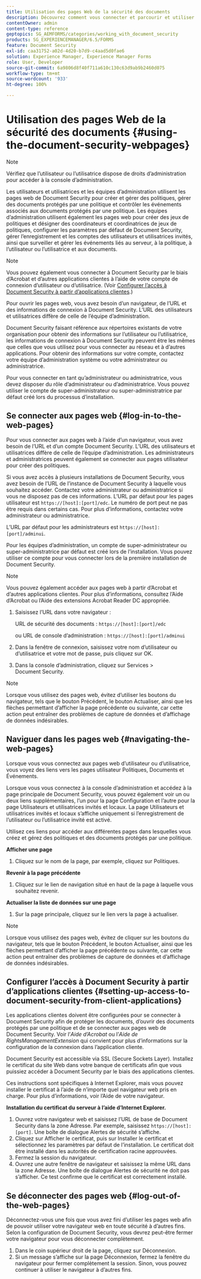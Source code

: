 ```yaml
---
title: Utilisation des pages Web de la sécurité des documents
description: Découvrez comment vous connecter et parcourir et utiliser les pages web de Document Security.
contentOwner: admin
content-type: reference
geptopics: SG_AEMFORMS/categories/working_with_document_security
products: SG_EXPERIENCEMANAGER/6.5/FORMS
feature: Document Security
exl-id: caa31752-a02d-4d20-b7d9-c4aad5d0fae6
solution: Experience Manager, Experience Manager Forms
role: User, Developer
source-git-commit: 6a9806d8f40f711a610c130c63d9ab9b2460d075
workflow-type: tm+mt
source-wordcount: '933'
ht-degree: 100%

---
```


# Utilisation des pages Web de la sécurité des documents {#using-the-document-security-webpages}

>[!NOTE]
> 
> Vérifiez que l’utilisateur ou l’utilisatrice dispose de droits d’administration pour accéder à la console d’administration.

Les utilisateurs et utilisatrices et les équipes d’administration utilisent les pages web de Document Security pour créer et gérer des politiques, gérer des documents protégés par une politique et contrôler les événements associés aux documents protégés par une politique. Les équipes d’administration utilisent également les pages web pour créer des jeux de politiques et désigner des coordinateurs et coordinatrices de jeux de politiques, configurer les paramètres par défaut de Document Security, gérer l’enregistrement et les comptes des utilisateurs et utilisatrices invités, ainsi que surveiller et gérer les événements liés au serveur, à la politique, à l’utilisateur ou l’utilisatrice et aux documents.

>[!NOTE]
>
>Vous pouvez également vous connecter à Document Security par le biais d’Acrobat et d’autres applications clientes à l’aide de votre compte de connexion d’utilisateur ou d’utilisatrice. (Voir [Configurer l’accès à Document Security à partir d’applications clientes](using-document-security-web-pages.md#setting-up-access-to-document-security-from-client-applications).)

Pour ouvrir les pages web, vous avez besoin d’un navigateur, de l’URL et des informations de connexion à Document Security. L’URL des utilisateurs et utilisatrices diffère de celle de l’équipe d’administration.

Document Security faisant référence aux répertoires existants de votre organisation pour obtenir des informations sur l’utilisateur ou l’utilisatrice, les informations de connexion à Document Security peuvent être les mêmes que celles que vous utilisez pour vous connecter au réseau et à d’autres applications. Pour obtenir des informations sur votre compte, contactez votre équipe d’administration système ou votre administrateur ou administratrice.

Pour vous connecter en tant qu’administrateur ou administratrice, vous devez disposer du rôle d’administrateur ou d’administratrice. Vous pouvez utiliser le compte de super-administrateur ou super-administratrice par défaut créé lors du processus d’installation.

## Se connecter aux pages web {#log-in-to-the-web-pages}

Pour vous connecter aux pages web à l’aide d’un navigateur, vous avez besoin de l’URL et d’un compte Document Security. L’URL des utilisateurs et utilisatrices diffère de celle de l’équipe d’administration. Les administrateurs et administratrices peuvent également se connecter aux pages utilisateur pour créer des politiques.

Si vous avez accès à plusieurs installations de Document Security, vous avez besoin de l’URL de l’instance de Document Security à laquelle vous souhaitez accéder. Contactez votre administrateur ou administratrice si vous ne disposez pas de ces informations. L’URL par défaut pour les pages utilisateur est `https://[host]:[port]/edc`. Le numéro de port peut ne pas être requis dans certains cas. Pour plus d’informations, contactez votre administrateur ou administratrice.

L’URL par défaut pour les administrateurs est `https://[host]:[port]/adminui`.

Pour les équipes d’administration, un compte de super-administrateur ou super-administratrice par défaut est créé lors de l’installation. Vous pouvez utiliser ce compte pour vous connecter lors de la première installation de Document Security.

>[!NOTE]
>
>Vous pouvez également accéder aux pages web à partir d’Acrobat et d’autres applications clientes. Pour plus dʼinformations, consultez l’Aide d’Acrobat ou l’Aide des extensions Acrobat Reader DC appropriée.

1. Saisissez l’URL dans votre navigateur :

   URL de sécurité des documents : `https://[host]:[port]/edc`

   ou URL de console d’administration : `https://[host]:[port]/adminui`

1. Dans la fenêtre de connexion, saisissez votre nom d’utilisateur ou d’utilisatrice et votre mot de passe, puis cliquez sur OK.
1. Dans la console d’administration, cliquez sur Services > Document Security.

>[!NOTE]
>
>Lorsque vous utilisez des pages web, évitez d’utiliser les boutons du navigateur, tels que le bouton Précédent, le bouton Actualiser, ainsi que les flèches permettant d’afficher la page précédente ou suivante, car cette action peut entraîner des problèmes de capture de données et d’affichage de données indésirables.

## Naviguer dans les pages web {#navigating-the-web-pages}

Lorsque vous vous connectez aux pages web d’utilisateur ou d’utilisatrice, vous voyez des liens vers les pages utilisateur Politiques, Documents et Événements.

Lorsque vous vous connectez à la console d’administration et accédez à la page principale de Document Security, vous pouvez également voir un ou deux liens supplémentaires, l’un pour la page Configuration et l’autre pour la page Utilisateurs et utilisatrices invités et locaux. La page Utilisateurs et utilisatrices invités et locaux s’affiche uniquement si l’enregistrement de l’utilisateur ou l’utilisatrice invité est activé.

Utilisez ces liens pour accéder aux différentes pages dans lesquelles vous créez et gérez des politiques et des documents protégés par une politique.

**Afficher une page**

1. Cliquez sur le nom de la page, par exemple, cliquez sur Politiques.

**Revenir à la page précédente**

1. Cliquez sur le lien de navigation situé en haut de la page à laquelle vous souhaitez revenir.

**Actualiser la liste de données sur une page**

1. Sur la page principale, cliquez sur le lien vers la page à actualiser.

>[!NOTE]
>
>Lorsque vous utilisez des pages web, évitez de cliquer sur les boutons du navigateur, tels que le bouton Précédent, le bouton Actualiser, ainsi que les flèches permettant d’afficher la page précédente ou suivante, car cette action peut entraîner des problèmes de capture de données et d’affichage de données indésirables.

## Configurer l’accès à Document Security à partir d’applications clientes {#setting-up-access-to-document-security-from-client-applications}

Les applications clientes doivent être configurées pour se connecter à Document Security afin de protéger les documents, d’ouvrir des documents protégés par une politique et de se connecter aux pages web de Document Security. Voir l’*Aide d’Acrobat* ou l’*Aide de RightsManagementExtension* qui convient pour plus d’informations sur la configuration de la connexion dans l’application cliente.

Document Security est accessible via SSL (Secure Sockets Layer). Installez le certificat du site Web dans votre banque de certificats afin que vous puissiez accéder à Document Security par le biais des applications clientes.

<!-- Fix broken link See Configuring SSL for information on SSL.-->

Ces instructions sont spécifiques à Internet Explorer, mais vous pouvez installer le certificat à l’aide de n’importe quel navigateur web pris en charge. Pour plus d’informations, voir l’Aide de votre navigateur.

**Installation du certificat du serveur à l’aide d’Internet Explorer.**

1. Ouvrez votre navigateur web et saisissez l’URL de base de Document Security dans la zone Adresse. Par exemple, saisissez `https://[host]:[port]`. Une boîte de dialogue Alertes de sécurité s’affiche.
1. Cliquez sur Afficher le certificat, puis sur Installer le certificat et sélectionnez les paramètres par défaut de l’installation. Le certificat doit être installé dans les autorités de certification racine approuvées.
1. Fermez la session du navigateur.
1. Ouvrez une autre fenêtre de navigateur et saisissez la même URL dans la zone Adresse. Une boîte de dialogue Alertes de sécurité ne doit pas s’afficher. Ce test confirme que le certificat est correctement installé.

## Se déconnecter des pages web {#log-out-of-the-web-pages}

Déconnectez-vous une fois que vous avez fini d’utiliser les pages web afin de pouvoir utiliser votre navigateur web en toute sécurité à d’autres fins. Selon la configuration de Document Security, vous devrez peut-être fermer votre navigateur pour vous déconnecter complètement.

1. Dans le coin supérieur droit de la page, cliquez sur Déconnexion.
1. Si un message s’affiche sur la page Déconnexion, fermez la fenêtre du navigateur pour fermer complètement la session. Sinon, vous pouvez continuer à utiliser le navigateur à d’autres fins.
